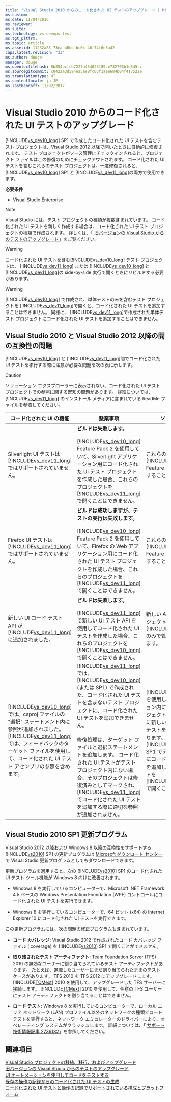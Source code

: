 ```yaml
---
title: "Visual Studio 2010 からのコード化された UI テストのアップグレード | Microsoft Docs"
ms.custom: 
ms.date: 11/04/2016
ms.reviewer: 
ms.suite: 
ms.technology: vs-devops-test
ms.tgt_pltfrm: 
ms.topic: article
ms.assetid: 11232a83-73ea-46bd-bc0c-46f74f6e3a42
caps.latest.revision: "33"
ms.author: douge
manager: douge
ms.openlocfilehash: 8b854bcfcb7227a454023f89ce732706b1e545cc
ms.sourcegitcommit: c0422a3d594ea5ae8fc03f1aee684b04f417522e
ms.translationtype: HT
ms.contentlocale: ja-JP
ms.lasthandoff: 11/02/2017
---
```

# <a name="upgrading-coded-ui-tests-from-visual-studio-2010"></a>Visual Studio 2010 からのコード化された UI テストのアップグレード
[!INCLUDE[vs_dev10_long](../code-quality/includes/vs_dev10_long_md.md)] SP1 で作成したコード化された UI テストを含むテスト プロジェクトは、Visual Studio 2012 以降で開いたときに自動的に修復されます。 テスト プロジェクトがソース管理にチェックインされると、プロジェクト ファイルはこの修復のためにチェックアウトされます。 コード化された UI テストを含むこれらのテスト プロジェクトは、一度修復されると、 [!INCLUDE[vs_dev10_long](../code-quality/includes/vs_dev10_long_md.md)] SP1 と [!INCLUDE[vs_dev11_long](../data-tools/includes/vs_dev11_long_md.md)]の両方で使用できます。  
  
 **必要条件**  
  
-   Visual Studio Enterprise  
  
> [!NOTE]
>  Visual Studio には、テスト プロジェクトの種類が複数含まれています。 コード化された UI テストを新しく作成する場合は、コード化された UI テスト プロジェクトの種類で作成されます。 詳しくは、「 [旧バージョンの Visual Studio からのテストのアップグレード](http://msdn.microsoft.com/en-us/e9c8b7f6-bd72-448e-8edb-d090dcc5cf52)」をご覧ください。  
  
> [!WARNING]
>  コード化された UI テストを含む[!INCLUDE[vs_dev10_long](../code-quality/includes/vs_dev10_long_md.md)] テスト プロジェクトは、 [!INCLUDE[vs_dev11_long](../data-tools/includes/vs_dev11_long_md.md)] または [!INCLUDE[vs_dev10_long](../code-quality/includes/vs_dev10_long_md.md)] と [!INCLUDE[vs_dev11_long](../data-tools/includes/vs_dev11_long_md.md)]の side-by-side 実行で開くときにリビルドする必要があります。  
  
> [!WARNING]
>  [!INCLUDE[vs_dev10_long](../code-quality/includes/vs_dev10_long_md.md)] で作成され、単体テストのみを含むテスト プロジェクトを [!INCLUDE[vs_dev11_long](../data-tools/includes/vs_dev11_long_md.md)]で開くと、コード化された UI テストを追加することはできません。 同様に、 [!INCLUDE[vs_dev11_long](../data-tools/includes/vs_dev11_long_md.md)]で作成された単体テスト プロジェクトにコード化された UI テストを追加することはできません。  
  
## <a name="compatibility-issues-between-visual-studio-2010-and-visual-studio-2012-or-later"></a>Visual Studio 2010 と Visual Studio 2012 以降の間の互換性の問題  
 [!INCLUDE[vs_dev10_long](../code-quality/includes/vs_dev10_long_md.md)] と [!INCLUDE[vs_dev11_long](../data-tools/includes/vs_dev11_long_md.md)]間でコード化された UI テストを移行する際に注意が必要な問題を次の表に示します。  
  
> [!CAUTION]
>  ソリューション エクスプローラーに表示されない、コード化された UI テスト プロジェクトでの参照に関する既知の問題があります。 詳細については、 [!INCLUDE[vs_dev11_long](../data-tools/includes/vs_dev11_long_md.md)] のインストール メディアに含まれている ReadMe ファイルを参照してください。  
  
|コード化された UI の機能|懸案事項|ソリューション|  
|----------------------------|-----------|--------------|  
|Silverlight UI テストは [!INCLUDE[vs_dev11_long](../data-tools/includes/vs_dev11_long_md.md)]ではサポートされていません。|**ビルドは失敗します。**<br /><br /> [!INCLUDE[vs_dev10_long](../code-quality/includes/vs_dev10_long_md.md)] Feature Pack 2 を使用していて、Silverlight アプリケーション用にコード化された UI テスト プロジェクトを作成した場合、これらのプロジェクトを [!INCLUDE[vs_dev11_long](../data-tools/includes/vs_dev11_long_md.md)]で開くことはできません。|これらのプロジェクトは [!INCLUDE[vs_dev10_long](../code-quality/includes/vs_dev10_long_md.md)] Feature Pack 2 のみで管理することをお勧めします。|  
|Firefox UI テストは [!INCLUDE[vs_dev11_long](../data-tools/includes/vs_dev11_long_md.md)]ではサポートされていません。|**ビルドは成功しますが、テストの実行は失敗します。**<br /><br /> [!INCLUDE[vs_dev10_long](../code-quality/includes/vs_dev10_long_md.md)] Feature Pack 2 を使用していて、Firefox の Web アプリケーション用にコード化された UI テスト プロジェクトを作成した場合、これらのプロジェクトを [!INCLUDE[vs_dev11_long](../data-tools/includes/vs_dev11_long_md.md)]で開くことはできません。|これらのプロジェクトは [!INCLUDE[vs_dev10_long](../code-quality/includes/vs_dev10_long_md.md)] Feature Pack 2 のみで管理することをお勧めします。|  
|新しい UI コード テスト API が [!INCLUDE[vs_dev11_long](../data-tools/includes/vs_dev11_long_md.md)]に追加されました。|**ビルドは失敗します。**<br /><br /> [!INCLUDE[vs_dev11_long](../data-tools/includes/vs_dev11_long_md.md)]で新しい UI テスト API を使用してコード化された UI テストを作成した場合、これらのプロジェクトを [!INCLUDE[vs_dev10_long](../code-quality/includes/vs_dev10_long_md.md)]で開くことはできません。|新しい API を使用したプロジェクトは、 [!INCLUDE[vs_dev11_long](../data-tools/includes/vs_dev11_long_md.md)] のみで管理する必要があります。|  
|[!INCLUDE[vs_dev10_long](../code-quality/includes/vs_dev10_long_md.md)] では、csproj ファイルの "選択" ステートメント内に参照が追加されました。 [!INCLUDE[vs_dev11_long](../data-tools/includes/vs_dev11_long_md.md)]では、フィードバックのターゲット ファイルを使用して、コード化された UI テスト アセンブリの参照を含めます。|[!INCLUDE[vs_dev11_long](../data-tools/includes/vs_dev11_long_md.md)]では、 [!INCLUDE[vs_dev10_long](../code-quality/includes/vs_dev10_long_md.md)] (または SP1) で作成された、コード化された UI テストを含まないテスト プロジェクトに、コード化された UI テストを追加できません。<br /><br /> 修復処理は、ターゲット ファイルと選択ステートメントを追加します。 コード化された UI テストがテスト プロジェクト内にない場合、そのプロジェクトは修復済みとしてマークされ、 [!INCLUDE[vs_dev11_long](../data-tools/includes/vs_dev11_long_md.md)]でコード化された UI テストを追加する際に適切な参照が追加されません。|[!INCLUDE[vs_dev11_long](../data-tools/includes/vs_dev11_long_md.md)] を使用して同じソリューション内に新しいテスト プロジェクトを作成し、その中に新しいコード化された UI テストを追加する必要があります。 または、 [!INCLUDE[vs_dev10_long](../code-quality/includes/vs_dev10_long_md.md)] SP1 でテスト プロジェクトにコード化された UI テストを追加し、そのプロジェクトを [!INCLUDE[vs_dev11_long](../data-tools/includes/vs_dev11_long_md.md)]で開くこともできます。|  
  
##  <a name="UpgradingCodedUIFromVS2010_Update"></a> Visual Studio 2010 SP1 更新プログラム  
 Visual Studio 2012 以降および Windows 8 以降の互換性をサポートする [!INCLUDE[vs2010](../misc/includes/vs2010_md.md)] SP1 の更新プログラムは [Microsoft ダウンロード センター](http://www.microsoft.com/download/details.aspx?id=34677) で Visual Studio 更新プログラムとしてもダウンロードできます。  
  
 更新プログラムを適用すると、次の [!INCLUDE[vs2010](../misc/includes/vs2010_md.md)] SP1 のコード化された UI テスト ツール機能が Windows 8 向けに改善されます。  
  
-   Windows 8 を実行しているコンピューターで、Microsoft .NET Framework 4.5 ベースの Windows Presentation Foundation (WPF) コントロールにコード化された UI テストを実行できます。  
  
-   Windows 8 を実行しているコンピューターで、64 ビット (x64) の Internet Explorer 10 にコード化された UI テストを実行できます。  
  
 この更新プログラムには、次の問題の修正プログラムも含まれています。  
  
-   **コード カバレッジ:** Visual Studio 2012 で作成されたコード カバレッジ ファイル (.coverage) を [!INCLUDE[vs2010](../misc/includes/vs2010_md.md)] SP1 で開くことができません。  
  
-   **取り残されたテスト アーティファクト:** Team Foundation Server (TFS) 2010 の無効なユーザーに割り当てられているテスト アーティファクトがあります。 たとえば、退職したユーザーにまだ割り当てられたままのテスト ケースがあります。 TFS 2010 を TFS 2012 にアップグレードします。 [!INCLUDE[TCMext](../misc/includes/tcmext_md.md)] 2010 を使用して、アップグレードした TFS サーバーに接続します。 [!INCLUDE[TCMext](../misc/includes/tcmext_md.md)] 2010 を使用して、任意の TFS ユーザーにテスト アーティファクトを割り当てることはできません。  
  
-   **ロード テスト:** Windows 8 を実行しているコンピューターで、ローカル エリア ネットワーク (LAN) プロファイル以外のネットワークの種類でロード テストを実行すると、ネットワーク エミュレーターのドライバーにより、オペレーティング システムがクラッシュします。 詳細については、「 [サポート技術情報記事 2736182](http://support.microsoft.com/kb/2736182)」を参照してください。  
  
## <a name="see-also"></a>関連項目  
 [Visual Studio プロジェクトの移植、移行、およびアップグレード](../porting/port-migrate-and-upgrade-visual-studio-projects.md)   
 [旧バージョンの Visual Studio からのテストのアップグレード](http://msdn.microsoft.com/en-us/e9c8b7f6-bd72-448e-8edb-d090dcc5cf52)   
 [UI オートメーションを使用してコードをテストする](../test/use-ui-automation-to-test-your-code.md)   
 [既存の操作の記録からのコード化された UI テストの生成](/devops-test-docs/test/generating-a-coded-ui-test-from-an-existing-action-recording)   
 [コード化された UI テストと操作の記録でサポートされている構成とプラットフォーム](../test/supported-configurations-and-platforms-for-coded-ui-tests-and-action-recordings.md)
